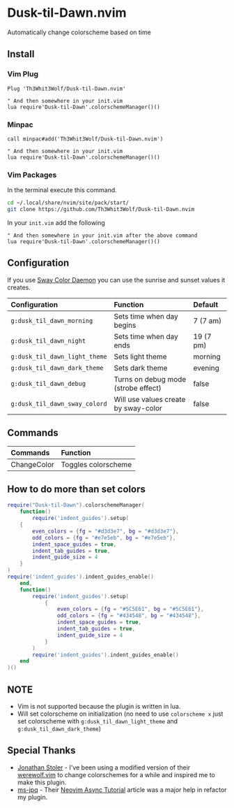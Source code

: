 # Dusk-til-Dawn.nvim

Automatically change colorscheme based on time

## Install

### Vim Plug

```vim
Plug 'Th3Whit3Wolf/Dusk-til-Dawn.nvim'

" And then somewhere in your init.vim
lua require'Dusk-til-Dawn'.colorschemeManager()()
```

### Minpac

```vim
call minpac#add('Th3Whit3Wolf/Dusk-til-Dawn.nvim')

" And then somewhere in your init.vim
lua require'Dusk-til-Dawn'.colorschemeManager()()
```

### Vim Packages

In the terminal execute this command.

```sh
cd ~/.local/share/nvim/site/pack/start/
git clone https://github.com/Th3Whit3Wolf/Dusk-til-Dawn.nvim
```

In your `init.vim` add the following

```vim
" And then somewhere in your init.vim after the above command
lua require'Dusk-til-Dawn'.colorschemeManager()()
```

## Configuration

If you use [Sway Color Daemon](https://github.com/Th3Whit3Wolf/sway-colord) you can use the sunrise and sunset values it creates.

|          Configuration          |                Function              |  Default  |
| :------------------------------ | :----------------------------------- | :-------- |
| `g:dusk_til_dawn_morning`       | Sets time when day begins            | 7  (7 am) |
| `g:dusk_til_dawn_night`         | Sets time when day ends              | 19 (7 pm) |
| `g:dusk_til_dawn_light_theme`   | Sets light theme                     | morning   |
| `g:dusk_til_dawn_dark_theme`    | Sets dark theme                      | evening   |
| `g:dusk_til_dawn_debug`         | Turns on debug mode (strobe effect)  | false     |
| `g:dusk_til_dawn_sway_colord`   | Will use values create by sway-color | false     |


## Commands

|      Commands     |      Function       |
| :---------------- | :------------------ |
| ChangeColor       | Toggles colorscheme |

## How to do more than set colors

```lua
require("Dusk-til-Dawn").colorschemeManager(
    function()
        require('indent_guides').setup(
    {
        even_colors = {fg = "#d3d3e7", bg = "#d3d3e7"},
        odd_colors = {fg = "#e7e5eb", bg = "#e7e5eb"},
        indent_space_guides = true,
        indent_tab_guides = true,
        indent_guide_size = 4
    }
)
require('indent_guides').indent_guides_enable()
    end,
    function()
        require('indent_guides').setup(
            {
                even_colors = {fg = "#5C5E61", bg = "#5C5E61"},
                odd_colors = {fg = "#434548", bg = "#434548"},
                indent_space_guides = true,
                indent_tab_guides = true,
                indent_guide_size = 4
            }
        )
        require('indent_guides').indent_guides_enable()
    end
)()
```

## NOTE

- Vim is not supported because the plugin is written in lua.
- Will set colorscheme on initialization (no need to use `colorscheme x` just set colorscheme with `g:dusk_til_dawn_light_theme` and `g:dusk_til_dawn_dark_theme`)

## Special Thanks

- [Jonathan Stoler](https://github.com/jonstoler) - I've been using a modified version of their [werewolf.vim](https://github.com/jonstoler/werewolf.vim) to change colorschemes for a while and inspired me to make this plugin.
- [ms-jpq](https://github.com/ms-jpq) - Their [Neovim Async Tutorial](https://ms-jpq.github.io/neovim-async-tutorial/) article was a major help in refactor my plugin.
